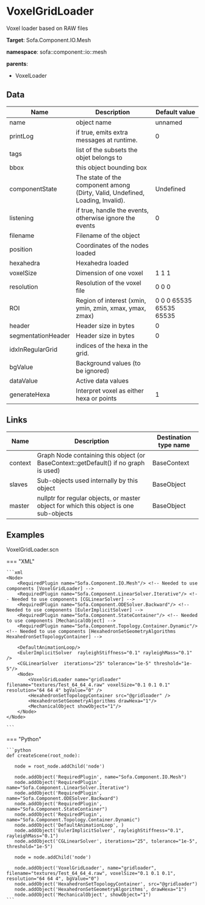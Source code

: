 # VoxelGridLoader

Voxel loader based on RAW files


__Target__: Sofa.Component.IO.Mesh

__namespace__: sofa::component::io::mesh

__parents__:

- VoxelLoader

## Data

<table>
    <thead>
        <tr>
            <th>Name</th>
            <th>Description</th>
            <th>Default value</th>
        </tr>
    </thead>
    <tbody>
	<tr>
		<td>name</td>
		<td>
object name
		</td>
		<td>unnamed</td>
	</tr>
	<tr>
		<td>printLog</td>
		<td>
if true, emits extra messages at runtime.
		</td>
		<td>0</td>
	</tr>
	<tr>
		<td>tags</td>
		<td>
list of the subsets the objet belongs to
		</td>
		<td></td>
	</tr>
	<tr>
		<td>bbox</td>
		<td>
this object bounding box
		</td>
		<td></td>
	</tr>
	<tr>
		<td>componentState</td>
		<td>
The state of the component among (Dirty, Valid, Undefined, Loading, Invalid).
		</td>
		<td>Undefined</td>
	</tr>
	<tr>
		<td>listening</td>
		<td>
if true, handle the events, otherwise ignore the events
		</td>
		<td>0</td>
	</tr>
	<tr>
		<td>filename</td>
		<td>
Filename of the object
		</td>
		<td></td>
	</tr>
	<tr>
		<td>position</td>
		<td>
Coordinates of the nodes loaded
		</td>
		<td></td>
	</tr>
	<tr>
		<td>hexahedra</td>
		<td>
Hexahedra loaded
		</td>
		<td></td>
	</tr>
	<tr>
		<td>voxelSize</td>
		<td>
Dimension of one voxel
		</td>
		<td>1 1 1</td>
	</tr>
	<tr>
		<td>resolution</td>
		<td>
Resolution of the voxel file
		</td>
		<td>0 0 0</td>
	</tr>
	<tr>
		<td>ROI</td>
		<td>
Region of interest (xmin, ymin, zmin, xmax, ymax, zmax)
		</td>
		<td>0 0 0 65535 65535 65535</td>
	</tr>
	<tr>
		<td>header</td>
		<td>
Header size in bytes
		</td>
		<td>0</td>
	</tr>
	<tr>
		<td>segmentationHeader</td>
		<td>
Header size in bytes
		</td>
		<td>0</td>
	</tr>
	<tr>
		<td>idxInRegularGrid</td>
		<td>
indices of the hexa in the grid.
		</td>
		<td></td>
	</tr>
	<tr>
		<td>bgValue</td>
		<td>
Background values (to be ignored)
		</td>
		<td></td>
	</tr>
	<tr>
		<td>dataValue</td>
		<td>
Active data values
		</td>
		<td></td>
	</tr>
	<tr>
		<td>generateHexa</td>
		<td>
Interpret voxel as either hexa or points
		</td>
		<td>1</td>
	</tr>

</tbody>
</table>

## Links


| Name | Description | Destination type name |
| ---- | ----------- | --------------------- |
|context|Graph Node containing this object (or BaseContext::getDefault() if no graph is used)|BaseContext|
|slaves|Sub-objects used internally by this object|BaseObject|
|master|nullptr for regular objects, or master object for which this object is one sub-objects|BaseObject|

## Examples 

VoxelGridLoader.scn

=== "XML"

    ```xml
    <Node>
    	<RequiredPlugin name="Sofa.Component.IO.Mesh"/> <!-- Needed to use components [VoxelGridLoader] -->
    	<RequiredPlugin name="Sofa.Component.LinearSolver.Iterative"/> <!-- Needed to use components [CGLinearSolver] -->
    	<RequiredPlugin name="Sofa.Component.ODESolver.Backward"/> <!-- Needed to use components [EulerImplicitSolver] -->
    	<RequiredPlugin name="Sofa.Component.StateContainer"/> <!-- Needed to use components [MechanicalObject] -->
    	<RequiredPlugin name="Sofa.Component.Topology.Container.Dynamic"/> <!-- Needed to use components [HexahedronSetGeometryAlgorithms HexahedronSetTopologyContainer] -->
    
    	<DefaultAnimationLoop/>
    	<EulerImplicitSolver  rayleighStiffness="0.1" rayleighMass="0.1" />
    	<CGLinearSolver  iterations="25" tolerance="1e-5" threshold="1e-5"/>
    	<Node>
    		<VoxelGridLoader name="gridloader" filename="textures/Test_64_64_4.raw" voxelSize="0.1 0.1 0.1" resolution="64 64 4" bgValue="0" />
    		<HexahedronSetTopologyContainer src="@gridloader" />
    		<HexahedronSetGeometryAlgorithms drawHexa="1"/>
    		<MechanicalObject showObject="1"/>
    	</Node>
    </Node>

    ```

=== "Python"

    ```python
    def createScene(root_node):

       node = root_node.addChild('node')

       node.addObject('RequiredPlugin', name="Sofa.Component.IO.Mesh")
       node.addObject('RequiredPlugin', name="Sofa.Component.LinearSolver.Iterative")
       node.addObject('RequiredPlugin', name="Sofa.Component.ODESolver.Backward")
       node.addObject('RequiredPlugin', name="Sofa.Component.StateContainer")
       node.addObject('RequiredPlugin', name="Sofa.Component.Topology.Container.Dynamic")
       node.addObject('DefaultAnimationLoop', )
       node.addObject('EulerImplicitSolver', rayleighStiffness="0.1", rayleighMass="0.1")
       node.addObject('CGLinearSolver', iterations="25", tolerance="1e-5", threshold="1e-5")

       node = node.addChild('node')

       node.addObject('VoxelGridLoader', name="gridloader", filename="textures/Test_64_64_4.raw", voxelSize="0.1 0.1 0.1", resolution="64 64 4", bgValue="0")
       node.addObject('HexahedronSetTopologyContainer', src="@gridloader")
       node.addObject('HexahedronSetGeometryAlgorithms', drawHexa="1")
       node.addObject('MechanicalObject', showObject="1")
    ```

